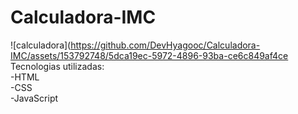 # Calculadora-IMC
![calculadora](https://github.com/DevHyagooc/Calculadora-IMC/assets/153792748/5dca19ec-5972-4896-93ba-ce6c849af4ce
<br>
Tecnologias utilizadas:<br>
-HTML<br>
-CSS<br>
-JavaScript<br>
